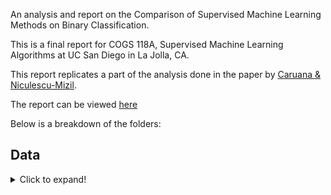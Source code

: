 An analysis and report on the Comparison of Supervised Machine Learning Methods on Binary Classification.

This is a final report for COGS 118A, Supervised Machine Learning Algorithms at UC San Diego in La Jolla, CA.

This report replicates a part of the analysis done in the paper by [Caruana & Niculescu-Mizil](https://www.cs.cornell.edu/~caruana/ctp/ct.papers/caruana.icml06.pdf).

The report can be viewed [here](https://github.com/enochli5907/Supervised-ML-Algorithm-Comparison/blob/master/Final%20Report.pdf)

Below is a breakdown of the folders:

## Data
<details>
  <summary>Click to expand!</summary>
  
    * Original Data&ensp; - contains the original data files used in this analysis
    * Data Cleaning.ipynb&ensp; - jupyter notebook used for cleaning
    * adult_clean.csv&ensp;&ensp;           - the clean adult data set, dropped NaN values and converted to binary values
    * cover_clean.csv&ensp;&ensp;           - the clean cover data set, converted to binary values
    * letter_p1.csv&ensp;&ensp;             - the letter_p1 cover data set, converted to binary values - "O" is considered positive and rest is negative
    * letter_p2.csv&ensp;&ensp;             - the letter_p2 cover data set, converted to binary values - "A-M" is considered positive and rest is negative
</details>
